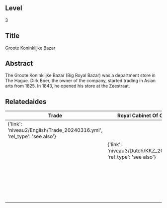 ## Level
3
## Title
Groote Koninklijke Bazar
## Abstract
The Groote Koninklijke Bazar (Big Royal Bazar) was a department store in The Hague. Dirk Boer, the owner of the company, started trading in Asian arts from 1825. In 1843, he opened his store at the Zeestraat.
## Relatedaides
| Trade | Royal Cabinet Of Curiosities | Wereldmuseum Leiden | Kunsthandel Van Lier |
| --- | --- | --- | --- |
| {'link': 'niveau2/English/Trade_20240316.yml', 'rel_type': 'see also'} |  |  |  |
|  | {'link': 'niveau3/Dutch/KKZ_20240313.yml', 'rel_type': 'see also'} |  |  |
|  |  | {'link': 'niveau3/English/WMLeiden_20240508.yml', 'rel_type': 'see also'} |  |
|  |  |  | {'link': 'niveau3/English/KunsthandelVanLier_20240507.yml', 'rel_type': 'see also'} |
